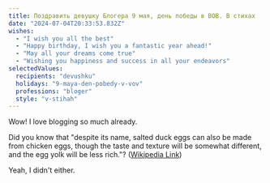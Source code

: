 ```yaml
---
title: Поздравить девушку Блогера 9 мая, день победы в ВОВ. В стихах
date: "2024-07-04T20:33:53.832Z"
wishes:
  - "I wish you all the best"
  - "Happy birthday, I wish you a fantastic year ahead!"
  - "May all your dreams come true"
  - "Wishing you happiness and success in all your endeavors"
selectedValues:
  recipients: "devushku"
  holidays: "9-maya-den-pobedy-v-vov"
  professions: "bloger"
  style: "v-stihah"
---
```


Wow! I love blogging so much already.

Did you know that "despite its name, salted duck eggs can also be made from
chicken eggs, though the taste and texture will be somewhat different, and the
egg yolk will be less rich."?
([Wikipedia Link](https://en.wikipedia.org/wiki/Salted_duck_egg))

Yeah, I didn't either.
